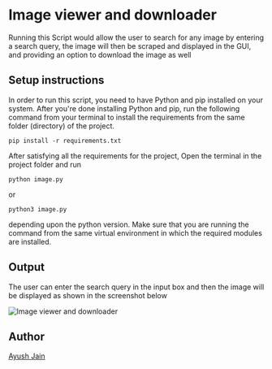 # Image viewer and downloader
Running this Script would allow the user to search for any image by entering a search query, the image will then be scraped and displayed in the GUI, and providing an option to download the image as well

## Setup instructions
In order to run this script, you need to have Python and pip installed on your system. After you're done installing Python and pip, run the following command from your terminal to install the requirements from the same folder (directory) of the project.
```
pip install -r requirements.txt
```
After satisfying all the requirements for the project, Open the terminal in the project folder and run
```
python image.py
```
or
```
python3 image.py
```
depending upon the python version. Make sure that you are running the command from the same virtual environment in which the required modules are installed.

## Output

The user can enter the search query in the input box and then the image will be displayed as shown in the screenshot below

![Image viewer and downloader](https://i.postimg.cc/HnxwB2sx/img.png)

## Author
[Ayush Jain](https://github.com/Ayushjain2205)
